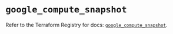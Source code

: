 # `google_compute_snapshot`

Refer to the Terraform Registry for docs: [`google_compute_snapshot`](https://registry.terraform.io/providers/hashicorp/google-beta/6.21.0/docs/resources/google_compute_snapshot).

